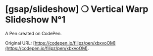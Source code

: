 # [gsap/slideshow] ❍ Vertical Warp Slideshow N°1

A Pen created on CodePen.

Original URL: [https://codepen.io/filipz/pen/xbxvoOM](https://codepen.io/filipz/pen/xbxvoOM).

